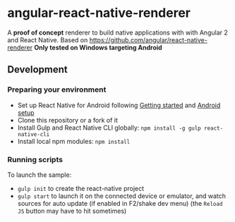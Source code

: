 # angular-react-native-renderer

A **proof of concept** renderer to build native applications with with Angular 2 and React Native.
Based on https://github.com/angular/react-native-renderer
**Only tested on Windows targeting Android**

## Development

### Preparing your environment
* Set up React Native for Android following [Getting started](https://facebook.github.io/react-native/docs/getting-started.html) and [Android setup](https://facebook.github.io/react-native/docs/android-setup.htmlt)
* Clone this repository or a fork of it
* Install Gulp and React Native CLI globally: `npm install -g gulp react-native-cli`
* Install local npm modules: `npm install`

### Running scripts

To launch the sample:
* `gulp init` to create the react-native project
* `gulp start` to launch it on the connected device or emulator, and watch sources for auto update (if enabled in F2/shake dev menu)
(the `Reload JS` button may have to hit sometimes)
